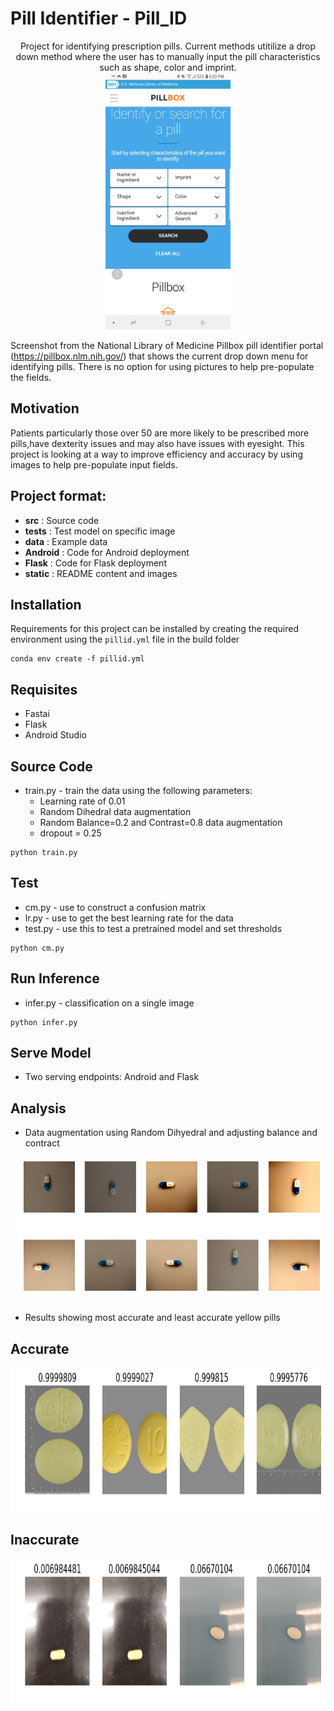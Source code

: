 # Pill Identifier - Pill_ID
<div align="center">
Project for identifying prescription pills.  Current methods utitilize a drop down method where the user has to manually input the pill characteristics such as shape, color and imprint.
  
</div align>
<div align="center">
  <img src="static/slide_one.jpg" width="200" height="411">
</div align>


Screenshot from the National Library of Medicine Pillbox pill identifier portal (https://pillbox.nlm.nih.gov/) that shows the current drop down menu for identifying pills.  There is no option for using pictures to help pre-populate the fields.

## Motivation

Patients particularly those over 50 are more likely to be prescribed more pills,have dexterity issues and may also have issues with eyesight.  This project is looking at a way to improve efficiency and accuracy by using images to help pre-populate input fields.

## Project format:

- **src** : Source code
- **tests** : Test model on specific image
- **data** : Example data
- **Android** : Code for Android deployment
- **Flask** : Code for Flask deployment
- **static** : README content and images

## Installation
Requirements for this project can be installed by creating the required environment using the `pillid.yml` file in the build folder

```
conda env create -f pillid.yml 
```

## Requisites
- Fastai
- Flask
- Android Studio

## Source Code
- train.py - train the data using the following parameters:
  - Learning rate of 0.01
  - Random Dihedral data augmentation
  - Random Balance=0.2 and Contrast=0.8 data augmentation
  - dropout = 0.25
  
```
python train.py
```

## Test
- cm.py - use to construct a confusion matrix
- lr.py - use to get the best learning rate for the data
- test.py - use this to test a pretrained model and set thresholds
```
python cm.py
```

## Run Inference
- infer.py - classification on a single image 
```
python infer.py
```

## Serve Model
- Two serving endpoints: Android and Flask

## Analysis
- Data augmentation using Random Dihyedral and adjusting balance and contract
<div align="center">
  <img src="static/augs.png" width="500" height="231">
</div align>

- Results showing most accurate and least accurate yellow pills

## Accurate
<div align="center">
  <img src="static/yellow_accurate.png" width="700" height="231">
</div align>

## Inaccurate
<div align="center">
  <img src="static/yellow_incorrect.png" width="700" height="231">
</div align>


